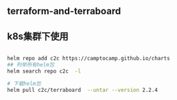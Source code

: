 

## terraform-and-terraboard




## k8s集群下使用
``` bash

helm repo add c2c https://camptocamp.github.io/charts
## 列举所有helm包
helm search repo c2c  -l

# 下载helm包
helm pull c2c/terraboard  --untar --version 2.2.4

```



